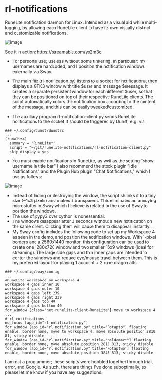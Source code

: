 # rl-notifications
RuneLite notification daemon for Linux. Intended as a visual aid while multi-logging, by allowing each RuneLite client to have its own visually distinct and customizable notifications. 

![image](https://user-images.githubusercontent.com/87504405/149548736-b27dadf6-6dde-4f1f-a8b9-74f4de3edc24.png)

See it in action: https://streamable.com/yx2m3c

* For personal use; useless without some tinkering. In particular: my usernames are hardcoded, and I position the notification windows externally via Sway.

* The main file (rl-notification.py) listens to a socket for notifications, then displays a GTK3 window with title $user and message $message. It creates a separate persistent window for each different $user, so that they can be positioned on top of their respective RuneLite clients. The script automatically colors the notification box according to the content of the message, and this can be easily tweaked/customized.

* The auxiliary program rl-notification-client.py sends RuneLite notifications to the socket It should be triggered by Dunst, e.g. via
```
### ~/.config/dunst/dunstrc
...
[runelite]
  summary = "RuneLite*"
  script = "~/git/runelite-notifications/rl-notification-client.py"
  skip_display = yes
```

* You must enable notifications in RuneLite, as well as the setting "show username in title bar." I also recommend the stock plugin "Idle Notifications" and the Plugin Hub plugin "Chat Notifications," which I use as follows:

![image](https://user-images.githubusercontent.com/87504405/149544548-35e32e22-cd5f-498a-b1ae-0b67ee9d9257.png)

* Instead of hiding or destroying the window, the script shrinks it to a tiny size (~1x3 pixels) and makes it transparent. This eliminates an annoying microstutter in Sway which I believe is related to the use of Sway to position the windows.
* The use of pypy3 over cython is nonessential.
* The windows disappear after 3 seconds without a new notification on the same client. Clicking them will cause them to disappear instantly.
* My Sway config includes the following code to set up my Workspace 4 as seen in the demo, and position the notification windows. With 1-pixel borders and a 2560x1440 monitor, this configuration can be used to create one 1280x720 window and two smaller 16x9 windows (ideal for streaming). The large side gaps and thin inner gaps are intended to center the windows and reduce eye/mouse travel between them. This is my preferred layout for playing 1 account + 2 rune dragon alts.
```
### ~/.config/sway/config
...
#RuneLite workspace on workspace 4
workspace 4 gaps inner 10
workspace 4 gaps outer 10
workspace 4 gaps left 239
workspace 4 gaps right 239
workspace 4 gaps top 40
workspace 4 gaps bottom 40
for_window [class="net-runelite-client-RuneLite"] move to workspace 4
...
# rl-notifications
no_focus [app_id="rl-notification.py"]
for_window [app_id="rl-notification.py" title="Potapto"] floating enable, border none, move to workspace 4, move absolute position 2810 81, sticky disable
for_window [app_id="rl-notification.py" title="Maldemort"] floating enable, border none, move absolute position 2810 813, sticky disable
for_window [app_id="rl-notification.py" title="Potaptwo"] floating enable, border none, move absolute position 3846 813, sticky disable
```

I am not a programmer; these scripts were hobbled together through trial, error, and Google. As such, there are things I've done suboptimally, so please let me know if you have any suggestions.
